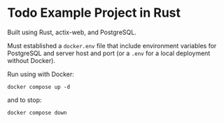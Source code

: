 # Todo Example Project in Rust

Built using Rust, actix-web, and PostgreSQL.

Must established a `docker.env` file that include environment variables for PostgreSQL and server host and port (or a `.env` for a local deployment without Docker).

Run using with Docker:

```
docker compose up -d
```

and to stop:

```
docker compose down
```
